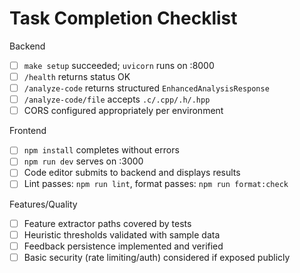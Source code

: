# Task Completion Checklist

Backend
- [ ] `make setup` succeeded; `uvicorn` runs on :8000
- [ ] `/health` returns status OK
- [ ] `/analyze-code` returns structured `EnhancedAnalysisResponse`
- [ ] `/analyze-code/file` accepts `.c/.cpp/.h/.hpp`
- [ ] CORS configured appropriately per environment

Frontend
- [ ] `npm install` completes without errors
- [ ] `npm run dev` serves on :3000
- [ ] Code editor submits to backend and displays results
- [ ] Lint passes: `npm run lint`, format passes: `npm run format:check`

Features/Quality
- [ ] Feature extractor paths covered by tests
- [ ] Heuristic thresholds validated with sample data
- [ ] Feedback persistence implemented and verified
- [ ] Basic security (rate limiting/auth) considered if exposed publicly
